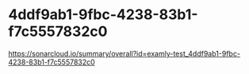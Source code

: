 # 4ddf9ab1-9fbc-4238-83b1-f7c5557832c0
https://sonarcloud.io/summary/overall?id=examly-test_4ddf9ab1-9fbc-4238-83b1-f7c5557832c0

